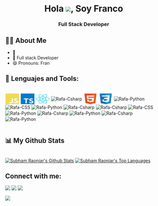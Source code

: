 <h1 align="center">Hola <img src="https://raw.githubusercontent.com/MartinHeinz/MartinHeinz/master/wave.gif" width="30px">, Soy Franco</h1>
<h3 align="center"> Full Stack Developer </h3>

<!--
**Francoheredia/Francoheredia** is a ✨ _special_ ✨ repository because its `README.md` (this file) appears on your GitHub profile.

Here are some ideas to get you started:

- 🔭 I’m currently workingg on ...
- 🌱 I’m currently learning ...
- 👯 I’m looking to collaborate on ...
- 🤔 I’m looking for help with ...
- 💬 Ask me about ...
- 📫 How to reach me: ...
- 😄 Pronouns: ...
- ⚡ Fun fact: ...
-->
## 🙋‍♂️ About Me

- 🔭 
- 🌱 Full stack Developer
- 😄 Pronouns: Fran

## 🚀 Lenguajes and Tools:

</div align="left">
  <div style="display: inline_block"><br>
  <img align="center" alt="Rafa-Js" height="35" width="45" src="https://raw.githubusercontent.com/devicons/devicon/master/icons/javascript/javascript-plain.svg">
  <img align="center" alt="Rafa-Ts" height="35" width="45" src="https://raw.githubusercontent.com/devicons/devicon/master/icons/typescript/typescript-plain.svg">
  <img align="center" alt="Rafa-React" height="35" width="45" src="https://raw.githubusercontent.com/devicons/devicon/master/icons/react/react-original.svg">
  <img align="center" alt="Rafa-Csharp" height="35" width="45" src="https://cdn.jsdelivr.net/gh/devicons/devicon/icons/nodejs/nodejs-original.svg">
  <img align="center" alt="Rafa-HTML" height="35" width="45" src="https://raw.githubusercontent.com/devicons/devicon/master/icons/html5/html5-original.svg">
  <img align="center" alt="Rafa-CSS" height="35" width="45" src="https://raw.githubusercontent.com/devicons/devicon/master/icons/css3/css3-original.svg">
  <img align="center" alt="Rafa-Python" height="35" width="45" src="https://cdn.jsdelivr.net/gh/devicons/devicon/icons/sass/sass-original.svg">
  <img align="center" alt="Rafa-CSS" height="35" width="45" src="https://cdn.jsdelivr.net/gh/devicons/devicon/icons/git/git-original.svg">
  <img align="center" alt="Rafa-Python" height="35" width="45" src="https://cdn.jsdelivr.net/gh/devicons/devicon/icons/redux/redux-original.svg">
  <img align="center" alt="Rafa-Csharp" height="35" width="45" src="https://cdn.jsdelivr.net/gh/devicons/devicon/icons/visualstudio/visualstudio-plain.svg">
  <img align="center" alt="Rafa-Csharp" height="35" width="45" src="https://cdn.jsdelivr.net/gh/devicons/devicon/icons/jest/jest-plain.svg">
  <img align="center" alt="Rafa-CSS" height="35" width="45" src="https://cdn.jsdelivr.net/gh/devicons/devicon/icons/bootstrap/bootstrap-plain.svg">
  <img align="center" alt="Rafa-Python" height="35" width="45" src="https://cdn.jsdelivr.net/gh/devicons/devicon/icons/tailwindcss/tailwindcss-original-wordmark.svg">
  <img align="center" alt="Rafa-Csharp" height="35" width="45" src="https://cdn.jsdelivr.net/gh/devicons/devicon/icons/babel/babel-original.svg">
  <img align="center" alt="Rafa-Python" height="35" width="45" src="https://cdn.jsdelivr.net/gh/devicons/devicon/icons/slack/slack-original.svg">
  <img align="center" alt="Rafa-Csharp" height="35" width="45" src="https://cdn.jsdelivr.net/gh/devicons/devicon/icons/mongodb/mongodb-original.svg">
  <img align="center" alt="Rafa-Python" height="35" width="45" src="https://cdn.jsdelivr.net/gh/devicons/devicon/icons/postgresql/postgresql-original.svg">

</div>
  

<br/>

  ## 📊 My Github Stats
  <br/>
    <a href="https://github.com/Francoheredia/github-readme-stats"><img alt="Subham Raoniar's Github Stats" src="https://github-readme-stats.vercel.app/api?username=Francoheredia&show_icons=true&count_private=true&theme=react&hide_border=true&bg_color=0D1117" /></a>
  <a href="https://github.com/Francoheredia/github-readme-stats"><img alt="Subham Raoniar's Top Languages" src="https://github-readme-stats.vercel.app/api/top-langs/?username=Francoheredia&langs_count=8&count_private=true&layout=compact&theme=react&hide_border=true&bg_color=0D1117" /></a>
  <br/>
    
  
  
  
## Connect with me:
<p align="left">

<a href = "https://www.linkedin.com/in/francoherediadev/"><img src="https://img.icons8.com/fluent/48/000000/linkedin.png"/></a>
<a href = "https://twitter.com/Franco_Herediaa"><img src="https://img.icons8.com/fluent/48/000000/twitter.png"/></a>
<a href = "https://www.instagram.com/herediafran7/"><img src="https://img.icons8.com/fluent/48/000000/instagram-new.png"/></a>

  
  
  [![](https://visitcount.itsvg.in/api?id=HeyItsM3&icon=0&color=0)](https://visitcount.itsvg.in)
</p>
    

  
  
